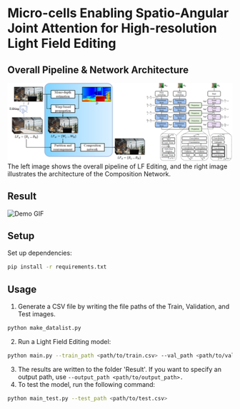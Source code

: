 # Micro-cells Enabling Spatio-Angular Joint Attention for High-resolution Light Field Editing


## Overall Pipeline & Network Architecture  
![Overview](DEMO/Overview.png)
The left image shows the overall pipeline of LF Editing, and the right image illustrates the architecture of the Composition Network.

## Result
<img src="DEMO/DEMO.gif" alt="Demo GIF" width="800"/>

## Setup
Set up dependencies:
```bash
pip install -r requirements.txt
```

## Usage
1. Generate a CSV file by writing the file paths of the Train, Validation, and Test images.
```bash
python make_datalist.py
```
2. Run a Light Field Editing model:  
```bash  
python main.py --train_path <path/to/train.csv> --val_path <path/to/val.csv>  
```
3. The results are written to the folder 'Result'. If you want to specify an output path, use `--output_path <path/to/output_path>.`
4. To test the model, run the following command:
```bash
python main_test.py --test_path <path/to/test.csv>
```